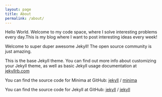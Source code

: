 ```yaml
---
layout: page
title: About
permalink: /about/
---
```


Hello World. Welcome to my code space, where I solve interesting problems every day.This is my blog where I want to post interesting ideas every week!

Welcome to super duper awesome Jekyll! The open source community is just amazing.

This is the base Jekyll theme. You can find out more info about customizing your Jekyll theme, as well as basic Jekyll usage documentation at [jekyllrb.com](https://jekyllrb.com/)

You can find the source code for Minima at GitHub:
[jekyll][jekyll-organization] /
[minima](https://github.com/jekyll/minima)

You can find the source code for Jekyll at GitHub:
[jekyll][jekyll-organization] /
[jekyll](https://github.com/jekyll/jekyll)

[jekyll-organization]: https://github.com/jekyll
